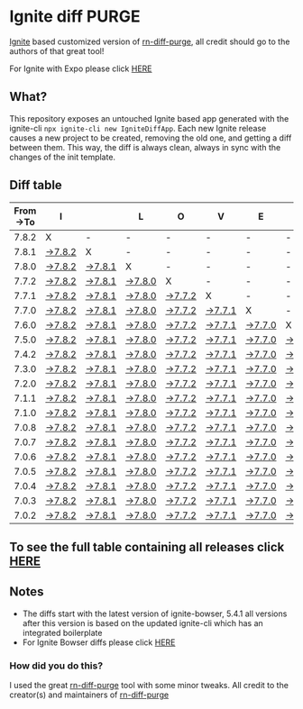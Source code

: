 # Ignite diff PURGE

[Ignite](https://github.com/infinitered/ignite) based customized version of [rn-diff-purge](https://github.com/react-native-community/rn-diff-purge/), all credit should go to the authors of that great tool!

For Ignite with Expo please click [HERE](https://github.com/nirre7/ignite-expo-diff-purge)

## What?

This repository exposes an untouched Ignite based app generated with the ignite-cli
`npx ignite-cli new IgniteDiffApp`. Each new Ignite release causes a new project to be created, removing the old one, and getting a diff between them. This way, the diff is always clean, always in sync with the changes of the init template.

## Diff table

| From->To | I                                                                                           |                                                                                             | L                                                                                           | O                                                                                           | V                                                                                           | E                                                                                           |                                                                                             | D                                                                                           | I                                                                                           | F                                                                                           | F                                                                                           | S                                                                                           |                                                                                             |                                                                                             |                                                                                             |                                                                                             |                                                                                             |                                                                                             |                                                                                             |     |
| -------- | ------------------------------------------------------------------------------------------- | ------------------------------------------------------------------------------------------- | ------------------------------------------------------------------------------------------- | ------------------------------------------------------------------------------------------- | ------------------------------------------------------------------------------------------- | ------------------------------------------------------------------------------------------- | ------------------------------------------------------------------------------------------- | ------------------------------------------------------------------------------------------- | ------------------------------------------------------------------------------------------- | ------------------------------------------------------------------------------------------- | ------------------------------------------------------------------------------------------- | ------------------------------------------------------------------------------------------- | ------------------------------------------------------------------------------------------- | ------------------------------------------------------------------------------------------- | ------------------------------------------------------------------------------------------- | ------------------------------------------------------------------------------------------- | ------------------------------------------------------------------------------------------- | ------------------------------------------------------------------------------------------- | ------------------------------------------------------------------------------------------- | --- |
| 7.8.2    | X                                                                                           | -                                                                                           | -                                                                                           | -                                                                                           | -                                                                                           | -                                                                                           | -                                                                                           | -                                                                                           | -                                                                                           | -                                                                                           | -                                                                                           | -                                                                                           | -                                                                                           | -                                                                                           | -                                                                                           | -                                                                                           | -                                                                                           | -                                                                                           | -                                                                                           | -   |
| 7.8.1    | [->7.8.2](https://github.com/nirre7/ignite-diff-purge/compare/release/7.8.1..release/7.8.2) | X                                                                                           | -                                                                                           | -                                                                                           | -                                                                                           | -                                                                                           | -                                                                                           | -                                                                                           | -                                                                                           | -                                                                                           | -                                                                                           | -                                                                                           | -                                                                                           | -                                                                                           | -                                                                                           | -                                                                                           | -                                                                                           | -                                                                                           | -                                                                                           | -   |
| 7.8.0    | [->7.8.2](https://github.com/nirre7/ignite-diff-purge/compare/release/7.8.0..release/7.8.2) | [->7.8.1](https://github.com/nirre7/ignite-diff-purge/compare/release/7.8.0..release/7.8.1) | X                                                                                           | -                                                                                           | -                                                                                           | -                                                                                           | -                                                                                           | -                                                                                           | -                                                                                           | -                                                                                           | -                                                                                           | -                                                                                           | -                                                                                           | -                                                                                           | -                                                                                           | -                                                                                           | -                                                                                           | -                                                                                           | -                                                                                           | -   |
| 7.7.2    | [->7.8.2](https://github.com/nirre7/ignite-diff-purge/compare/release/7.7.2..release/7.8.2) | [->7.8.1](https://github.com/nirre7/ignite-diff-purge/compare/release/7.7.2..release/7.8.1) | [->7.8.0](https://github.com/nirre7/ignite-diff-purge/compare/release/7.7.2..release/7.8.0) | X                                                                                           | -                                                                                           | -                                                                                           | -                                                                                           | -                                                                                           | -                                                                                           | -                                                                                           | -                                                                                           | -                                                                                           | -                                                                                           | -                                                                                           | -                                                                                           | -                                                                                           | -                                                                                           | -                                                                                           | -                                                                                           | -   |
| 7.7.1    | [->7.8.2](https://github.com/nirre7/ignite-diff-purge/compare/release/7.7.1..release/7.8.2) | [->7.8.1](https://github.com/nirre7/ignite-diff-purge/compare/release/7.7.1..release/7.8.1) | [->7.8.0](https://github.com/nirre7/ignite-diff-purge/compare/release/7.7.1..release/7.8.0) | [->7.7.2](https://github.com/nirre7/ignite-diff-purge/compare/release/7.7.1..release/7.7.2) | X                                                                                           | -                                                                                           | -                                                                                           | -                                                                                           | -                                                                                           | -                                                                                           | -                                                                                           | -                                                                                           | -                                                                                           | -                                                                                           | -                                                                                           | -                                                                                           | -                                                                                           | -                                                                                           | -                                                                                           | -   |
| 7.7.0    | [->7.8.2](https://github.com/nirre7/ignite-diff-purge/compare/release/7.7.0..release/7.8.2) | [->7.8.1](https://github.com/nirre7/ignite-diff-purge/compare/release/7.7.0..release/7.8.1) | [->7.8.0](https://github.com/nirre7/ignite-diff-purge/compare/release/7.7.0..release/7.8.0) | [->7.7.2](https://github.com/nirre7/ignite-diff-purge/compare/release/7.7.0..release/7.7.2) | [->7.7.1](https://github.com/nirre7/ignite-diff-purge/compare/release/7.7.0..release/7.7.1) | X                                                                                           | -                                                                                           | -                                                                                           | -                                                                                           | -                                                                                           | -                                                                                           | -                                                                                           | -                                                                                           | -                                                                                           | -                                                                                           | -                                                                                           | -                                                                                           | -                                                                                           | -                                                                                           | -   |
| 7.6.0    | [->7.8.2](https://github.com/nirre7/ignite-diff-purge/compare/release/7.6.0..release/7.8.2) | [->7.8.1](https://github.com/nirre7/ignite-diff-purge/compare/release/7.6.0..release/7.8.1) | [->7.8.0](https://github.com/nirre7/ignite-diff-purge/compare/release/7.6.0..release/7.8.0) | [->7.7.2](https://github.com/nirre7/ignite-diff-purge/compare/release/7.6.0..release/7.7.2) | [->7.7.1](https://github.com/nirre7/ignite-diff-purge/compare/release/7.6.0..release/7.7.1) | [->7.7.0](https://github.com/nirre7/ignite-diff-purge/compare/release/7.6.0..release/7.7.0) | X                                                                                           | -                                                                                           | -                                                                                           | -                                                                                           | -                                                                                           | -                                                                                           | -                                                                                           | -                                                                                           | -                                                                                           | -                                                                                           | -                                                                                           | -                                                                                           | -                                                                                           | -   |
| 7.5.0    | [->7.8.2](https://github.com/nirre7/ignite-diff-purge/compare/release/7.5.0..release/7.8.2) | [->7.8.1](https://github.com/nirre7/ignite-diff-purge/compare/release/7.5.0..release/7.8.1) | [->7.8.0](https://github.com/nirre7/ignite-diff-purge/compare/release/7.5.0..release/7.8.0) | [->7.7.2](https://github.com/nirre7/ignite-diff-purge/compare/release/7.5.0..release/7.7.2) | [->7.7.1](https://github.com/nirre7/ignite-diff-purge/compare/release/7.5.0..release/7.7.1) | [->7.7.0](https://github.com/nirre7/ignite-diff-purge/compare/release/7.5.0..release/7.7.0) | [->7.6.0](https://github.com/nirre7/ignite-diff-purge/compare/release/7.5.0..release/7.6.0) | X                                                                                           | -                                                                                           | -                                                                                           | -                                                                                           | -                                                                                           | -                                                                                           | -                                                                                           | -                                                                                           | -                                                                                           | -                                                                                           | -                                                                                           | -                                                                                           | -   |
| 7.4.2    | [->7.8.2](https://github.com/nirre7/ignite-diff-purge/compare/release/7.4.2..release/7.8.2) | [->7.8.1](https://github.com/nirre7/ignite-diff-purge/compare/release/7.4.2..release/7.8.1) | [->7.8.0](https://github.com/nirre7/ignite-diff-purge/compare/release/7.4.2..release/7.8.0) | [->7.7.2](https://github.com/nirre7/ignite-diff-purge/compare/release/7.4.2..release/7.7.2) | [->7.7.1](https://github.com/nirre7/ignite-diff-purge/compare/release/7.4.2..release/7.7.1) | [->7.7.0](https://github.com/nirre7/ignite-diff-purge/compare/release/7.4.2..release/7.7.0) | [->7.6.0](https://github.com/nirre7/ignite-diff-purge/compare/release/7.4.2..release/7.6.0) | [->7.5.0](https://github.com/nirre7/ignite-diff-purge/compare/release/7.4.2..release/7.5.0) | X                                                                                           | -                                                                                           | -                                                                                           | -                                                                                           | -                                                                                           | -                                                                                           | -                                                                                           | -                                                                                           | -                                                                                           | -                                                                                           | -                                                                                           | -   |
| 7.3.0    | [->7.8.2](https://github.com/nirre7/ignite-diff-purge/compare/release/7.3.0..release/7.8.2) | [->7.8.1](https://github.com/nirre7/ignite-diff-purge/compare/release/7.3.0..release/7.8.1) | [->7.8.0](https://github.com/nirre7/ignite-diff-purge/compare/release/7.3.0..release/7.8.0) | [->7.7.2](https://github.com/nirre7/ignite-diff-purge/compare/release/7.3.0..release/7.7.2) | [->7.7.1](https://github.com/nirre7/ignite-diff-purge/compare/release/7.3.0..release/7.7.1) | [->7.7.0](https://github.com/nirre7/ignite-diff-purge/compare/release/7.3.0..release/7.7.0) | [->7.6.0](https://github.com/nirre7/ignite-diff-purge/compare/release/7.3.0..release/7.6.0) | [->7.5.0](https://github.com/nirre7/ignite-diff-purge/compare/release/7.3.0..release/7.5.0) | [->7.4.2](https://github.com/nirre7/ignite-diff-purge/compare/release/7.3.0..release/7.4.2) | X                                                                                           | -                                                                                           | -                                                                                           | -                                                                                           | -                                                                                           | -                                                                                           | -                                                                                           | -                                                                                           | -                                                                                           | -                                                                                           | -   |
| 7.2.0    | [->7.8.2](https://github.com/nirre7/ignite-diff-purge/compare/release/7.2.0..release/7.8.2) | [->7.8.1](https://github.com/nirre7/ignite-diff-purge/compare/release/7.2.0..release/7.8.1) | [->7.8.0](https://github.com/nirre7/ignite-diff-purge/compare/release/7.2.0..release/7.8.0) | [->7.7.2](https://github.com/nirre7/ignite-diff-purge/compare/release/7.2.0..release/7.7.2) | [->7.7.1](https://github.com/nirre7/ignite-diff-purge/compare/release/7.2.0..release/7.7.1) | [->7.7.0](https://github.com/nirre7/ignite-diff-purge/compare/release/7.2.0..release/7.7.0) | [->7.6.0](https://github.com/nirre7/ignite-diff-purge/compare/release/7.2.0..release/7.6.0) | [->7.5.0](https://github.com/nirre7/ignite-diff-purge/compare/release/7.2.0..release/7.5.0) | [->7.4.2](https://github.com/nirre7/ignite-diff-purge/compare/release/7.2.0..release/7.4.2) | [->7.3.0](https://github.com/nirre7/ignite-diff-purge/compare/release/7.2.0..release/7.3.0) | X                                                                                           | -                                                                                           | -                                                                                           | -                                                                                           | -                                                                                           | -                                                                                           | -                                                                                           | -                                                                                           | -                                                                                           | -   |
| 7.1.1    | [->7.8.2](https://github.com/nirre7/ignite-diff-purge/compare/release/7.1.1..release/7.8.2) | [->7.8.1](https://github.com/nirre7/ignite-diff-purge/compare/release/7.1.1..release/7.8.1) | [->7.8.0](https://github.com/nirre7/ignite-diff-purge/compare/release/7.1.1..release/7.8.0) | [->7.7.2](https://github.com/nirre7/ignite-diff-purge/compare/release/7.1.1..release/7.7.2) | [->7.7.1](https://github.com/nirre7/ignite-diff-purge/compare/release/7.1.1..release/7.7.1) | [->7.7.0](https://github.com/nirre7/ignite-diff-purge/compare/release/7.1.1..release/7.7.0) | [->7.6.0](https://github.com/nirre7/ignite-diff-purge/compare/release/7.1.1..release/7.6.0) | [->7.5.0](https://github.com/nirre7/ignite-diff-purge/compare/release/7.1.1..release/7.5.0) | [->7.4.2](https://github.com/nirre7/ignite-diff-purge/compare/release/7.1.1..release/7.4.2) | [->7.3.0](https://github.com/nirre7/ignite-diff-purge/compare/release/7.1.1..release/7.3.0) | [->7.2.0](https://github.com/nirre7/ignite-diff-purge/compare/release/7.1.1..release/7.2.0) | X                                                                                           | -                                                                                           | -                                                                                           | -                                                                                           | -                                                                                           | -                                                                                           | -                                                                                           | -                                                                                           | -   |
| 7.1.0    | [->7.8.2](https://github.com/nirre7/ignite-diff-purge/compare/release/7.1.0..release/7.8.2) | [->7.8.1](https://github.com/nirre7/ignite-diff-purge/compare/release/7.1.0..release/7.8.1) | [->7.8.0](https://github.com/nirre7/ignite-diff-purge/compare/release/7.1.0..release/7.8.0) | [->7.7.2](https://github.com/nirre7/ignite-diff-purge/compare/release/7.1.0..release/7.7.2) | [->7.7.1](https://github.com/nirre7/ignite-diff-purge/compare/release/7.1.0..release/7.7.1) | [->7.7.0](https://github.com/nirre7/ignite-diff-purge/compare/release/7.1.0..release/7.7.0) | [->7.6.0](https://github.com/nirre7/ignite-diff-purge/compare/release/7.1.0..release/7.6.0) | [->7.5.0](https://github.com/nirre7/ignite-diff-purge/compare/release/7.1.0..release/7.5.0) | [->7.4.2](https://github.com/nirre7/ignite-diff-purge/compare/release/7.1.0..release/7.4.2) | [->7.3.0](https://github.com/nirre7/ignite-diff-purge/compare/release/7.1.0..release/7.3.0) | [->7.2.0](https://github.com/nirre7/ignite-diff-purge/compare/release/7.1.0..release/7.2.0) | [->7.1.1](https://github.com/nirre7/ignite-diff-purge/compare/release/7.1.0..release/7.1.1) | X                                                                                           | -                                                                                           | -                                                                                           | -                                                                                           | -                                                                                           | -                                                                                           | -                                                                                           | -   |
| 7.0.8    | [->7.8.2](https://github.com/nirre7/ignite-diff-purge/compare/release/7.0.8..release/7.8.2) | [->7.8.1](https://github.com/nirre7/ignite-diff-purge/compare/release/7.0.8..release/7.8.1) | [->7.8.0](https://github.com/nirre7/ignite-diff-purge/compare/release/7.0.8..release/7.8.0) | [->7.7.2](https://github.com/nirre7/ignite-diff-purge/compare/release/7.0.8..release/7.7.2) | [->7.7.1](https://github.com/nirre7/ignite-diff-purge/compare/release/7.0.8..release/7.7.1) | [->7.7.0](https://github.com/nirre7/ignite-diff-purge/compare/release/7.0.8..release/7.7.0) | [->7.6.0](https://github.com/nirre7/ignite-diff-purge/compare/release/7.0.8..release/7.6.0) | [->7.5.0](https://github.com/nirre7/ignite-diff-purge/compare/release/7.0.8..release/7.5.0) | [->7.4.2](https://github.com/nirre7/ignite-diff-purge/compare/release/7.0.8..release/7.4.2) | [->7.3.0](https://github.com/nirre7/ignite-diff-purge/compare/release/7.0.8..release/7.3.0) | [->7.2.0](https://github.com/nirre7/ignite-diff-purge/compare/release/7.0.8..release/7.2.0) | [->7.1.1](https://github.com/nirre7/ignite-diff-purge/compare/release/7.0.8..release/7.1.1) | [->7.1.0](https://github.com/nirre7/ignite-diff-purge/compare/release/7.0.8..release/7.1.0) | X                                                                                           | -                                                                                           | -                                                                                           | -                                                                                           | -                                                                                           | -                                                                                           | -   |
| 7.0.7    | [->7.8.2](https://github.com/nirre7/ignite-diff-purge/compare/release/7.0.7..release/7.8.2) | [->7.8.1](https://github.com/nirre7/ignite-diff-purge/compare/release/7.0.7..release/7.8.1) | [->7.8.0](https://github.com/nirre7/ignite-diff-purge/compare/release/7.0.7..release/7.8.0) | [->7.7.2](https://github.com/nirre7/ignite-diff-purge/compare/release/7.0.7..release/7.7.2) | [->7.7.1](https://github.com/nirre7/ignite-diff-purge/compare/release/7.0.7..release/7.7.1) | [->7.7.0](https://github.com/nirre7/ignite-diff-purge/compare/release/7.0.7..release/7.7.0) | [->7.6.0](https://github.com/nirre7/ignite-diff-purge/compare/release/7.0.7..release/7.6.0) | [->7.5.0](https://github.com/nirre7/ignite-diff-purge/compare/release/7.0.7..release/7.5.0) | [->7.4.2](https://github.com/nirre7/ignite-diff-purge/compare/release/7.0.7..release/7.4.2) | [->7.3.0](https://github.com/nirre7/ignite-diff-purge/compare/release/7.0.7..release/7.3.0) | [->7.2.0](https://github.com/nirre7/ignite-diff-purge/compare/release/7.0.7..release/7.2.0) | [->7.1.1](https://github.com/nirre7/ignite-diff-purge/compare/release/7.0.7..release/7.1.1) | [->7.1.0](https://github.com/nirre7/ignite-diff-purge/compare/release/7.0.7..release/7.1.0) | [->7.0.8](https://github.com/nirre7/ignite-diff-purge/compare/release/7.0.7..release/7.0.8) | X                                                                                           | -                                                                                           | -                                                                                           | -                                                                                           | -                                                                                           | -   |
| 7.0.6    | [->7.8.2](https://github.com/nirre7/ignite-diff-purge/compare/release/7.0.6..release/7.8.2) | [->7.8.1](https://github.com/nirre7/ignite-diff-purge/compare/release/7.0.6..release/7.8.1) | [->7.8.0](https://github.com/nirre7/ignite-diff-purge/compare/release/7.0.6..release/7.8.0) | [->7.7.2](https://github.com/nirre7/ignite-diff-purge/compare/release/7.0.6..release/7.7.2) | [->7.7.1](https://github.com/nirre7/ignite-diff-purge/compare/release/7.0.6..release/7.7.1) | [->7.7.0](https://github.com/nirre7/ignite-diff-purge/compare/release/7.0.6..release/7.7.0) | [->7.6.0](https://github.com/nirre7/ignite-diff-purge/compare/release/7.0.6..release/7.6.0) | [->7.5.0](https://github.com/nirre7/ignite-diff-purge/compare/release/7.0.6..release/7.5.0) | [->7.4.2](https://github.com/nirre7/ignite-diff-purge/compare/release/7.0.6..release/7.4.2) | [->7.3.0](https://github.com/nirre7/ignite-diff-purge/compare/release/7.0.6..release/7.3.0) | [->7.2.0](https://github.com/nirre7/ignite-diff-purge/compare/release/7.0.6..release/7.2.0) | [->7.1.1](https://github.com/nirre7/ignite-diff-purge/compare/release/7.0.6..release/7.1.1) | [->7.1.0](https://github.com/nirre7/ignite-diff-purge/compare/release/7.0.6..release/7.1.0) | [->7.0.8](https://github.com/nirre7/ignite-diff-purge/compare/release/7.0.6..release/7.0.8) | [->7.0.7](https://github.com/nirre7/ignite-diff-purge/compare/release/7.0.6..release/7.0.7) | X                                                                                           | -                                                                                           | -                                                                                           | -                                                                                           | -   |
| 7.0.5    | [->7.8.2](https://github.com/nirre7/ignite-diff-purge/compare/release/7.0.5..release/7.8.2) | [->7.8.1](https://github.com/nirre7/ignite-diff-purge/compare/release/7.0.5..release/7.8.1) | [->7.8.0](https://github.com/nirre7/ignite-diff-purge/compare/release/7.0.5..release/7.8.0) | [->7.7.2](https://github.com/nirre7/ignite-diff-purge/compare/release/7.0.5..release/7.7.2) | [->7.7.1](https://github.com/nirre7/ignite-diff-purge/compare/release/7.0.5..release/7.7.1) | [->7.7.0](https://github.com/nirre7/ignite-diff-purge/compare/release/7.0.5..release/7.7.0) | [->7.6.0](https://github.com/nirre7/ignite-diff-purge/compare/release/7.0.5..release/7.6.0) | [->7.5.0](https://github.com/nirre7/ignite-diff-purge/compare/release/7.0.5..release/7.5.0) | [->7.4.2](https://github.com/nirre7/ignite-diff-purge/compare/release/7.0.5..release/7.4.2) | [->7.3.0](https://github.com/nirre7/ignite-diff-purge/compare/release/7.0.5..release/7.3.0) | [->7.2.0](https://github.com/nirre7/ignite-diff-purge/compare/release/7.0.5..release/7.2.0) | [->7.1.1](https://github.com/nirre7/ignite-diff-purge/compare/release/7.0.5..release/7.1.1) | [->7.1.0](https://github.com/nirre7/ignite-diff-purge/compare/release/7.0.5..release/7.1.0) | [->7.0.8](https://github.com/nirre7/ignite-diff-purge/compare/release/7.0.5..release/7.0.8) | [->7.0.7](https://github.com/nirre7/ignite-diff-purge/compare/release/7.0.5..release/7.0.7) | [->7.0.6](https://github.com/nirre7/ignite-diff-purge/compare/release/7.0.5..release/7.0.6) | X                                                                                           | -                                                                                           | -                                                                                           | -   |
| 7.0.4    | [->7.8.2](https://github.com/nirre7/ignite-diff-purge/compare/release/7.0.4..release/7.8.2) | [->7.8.1](https://github.com/nirre7/ignite-diff-purge/compare/release/7.0.4..release/7.8.1) | [->7.8.0](https://github.com/nirre7/ignite-diff-purge/compare/release/7.0.4..release/7.8.0) | [->7.7.2](https://github.com/nirre7/ignite-diff-purge/compare/release/7.0.4..release/7.7.2) | [->7.7.1](https://github.com/nirre7/ignite-diff-purge/compare/release/7.0.4..release/7.7.1) | [->7.7.0](https://github.com/nirre7/ignite-diff-purge/compare/release/7.0.4..release/7.7.0) | [->7.6.0](https://github.com/nirre7/ignite-diff-purge/compare/release/7.0.4..release/7.6.0) | [->7.5.0](https://github.com/nirre7/ignite-diff-purge/compare/release/7.0.4..release/7.5.0) | [->7.4.2](https://github.com/nirre7/ignite-diff-purge/compare/release/7.0.4..release/7.4.2) | [->7.3.0](https://github.com/nirre7/ignite-diff-purge/compare/release/7.0.4..release/7.3.0) | [->7.2.0](https://github.com/nirre7/ignite-diff-purge/compare/release/7.0.4..release/7.2.0) | [->7.1.1](https://github.com/nirre7/ignite-diff-purge/compare/release/7.0.4..release/7.1.1) | [->7.1.0](https://github.com/nirre7/ignite-diff-purge/compare/release/7.0.4..release/7.1.0) | [->7.0.8](https://github.com/nirre7/ignite-diff-purge/compare/release/7.0.4..release/7.0.8) | [->7.0.7](https://github.com/nirre7/ignite-diff-purge/compare/release/7.0.4..release/7.0.7) | [->7.0.6](https://github.com/nirre7/ignite-diff-purge/compare/release/7.0.4..release/7.0.6) | [->7.0.5](https://github.com/nirre7/ignite-diff-purge/compare/release/7.0.4..release/7.0.5) | X                                                                                           | -                                                                                           | -   |
| 7.0.3    | [->7.8.2](https://github.com/nirre7/ignite-diff-purge/compare/release/7.0.3..release/7.8.2) | [->7.8.1](https://github.com/nirre7/ignite-diff-purge/compare/release/7.0.3..release/7.8.1) | [->7.8.0](https://github.com/nirre7/ignite-diff-purge/compare/release/7.0.3..release/7.8.0) | [->7.7.2](https://github.com/nirre7/ignite-diff-purge/compare/release/7.0.3..release/7.7.2) | [->7.7.1](https://github.com/nirre7/ignite-diff-purge/compare/release/7.0.3..release/7.7.1) | [->7.7.0](https://github.com/nirre7/ignite-diff-purge/compare/release/7.0.3..release/7.7.0) | [->7.6.0](https://github.com/nirre7/ignite-diff-purge/compare/release/7.0.3..release/7.6.0) | [->7.5.0](https://github.com/nirre7/ignite-diff-purge/compare/release/7.0.3..release/7.5.0) | [->7.4.2](https://github.com/nirre7/ignite-diff-purge/compare/release/7.0.3..release/7.4.2) | [->7.3.0](https://github.com/nirre7/ignite-diff-purge/compare/release/7.0.3..release/7.3.0) | [->7.2.0](https://github.com/nirre7/ignite-diff-purge/compare/release/7.0.3..release/7.2.0) | [->7.1.1](https://github.com/nirre7/ignite-diff-purge/compare/release/7.0.3..release/7.1.1) | [->7.1.0](https://github.com/nirre7/ignite-diff-purge/compare/release/7.0.3..release/7.1.0) | [->7.0.8](https://github.com/nirre7/ignite-diff-purge/compare/release/7.0.3..release/7.0.8) | [->7.0.7](https://github.com/nirre7/ignite-diff-purge/compare/release/7.0.3..release/7.0.7) | [->7.0.6](https://github.com/nirre7/ignite-diff-purge/compare/release/7.0.3..release/7.0.6) | [->7.0.5](https://github.com/nirre7/ignite-diff-purge/compare/release/7.0.3..release/7.0.5) | [->7.0.4](https://github.com/nirre7/ignite-diff-purge/compare/release/7.0.3..release/7.0.4) | X                                                                                           | -   |
| 7.0.2    | [->7.8.2](https://github.com/nirre7/ignite-diff-purge/compare/release/7.0.2..release/7.8.2) | [->7.8.1](https://github.com/nirre7/ignite-diff-purge/compare/release/7.0.2..release/7.8.1) | [->7.8.0](https://github.com/nirre7/ignite-diff-purge/compare/release/7.0.2..release/7.8.0) | [->7.7.2](https://github.com/nirre7/ignite-diff-purge/compare/release/7.0.2..release/7.7.2) | [->7.7.1](https://github.com/nirre7/ignite-diff-purge/compare/release/7.0.2..release/7.7.1) | [->7.7.0](https://github.com/nirre7/ignite-diff-purge/compare/release/7.0.2..release/7.7.0) | [->7.6.0](https://github.com/nirre7/ignite-diff-purge/compare/release/7.0.2..release/7.6.0) | [->7.5.0](https://github.com/nirre7/ignite-diff-purge/compare/release/7.0.2..release/7.5.0) | [->7.4.2](https://github.com/nirre7/ignite-diff-purge/compare/release/7.0.2..release/7.4.2) | [->7.3.0](https://github.com/nirre7/ignite-diff-purge/compare/release/7.0.2..release/7.3.0) | [->7.2.0](https://github.com/nirre7/ignite-diff-purge/compare/release/7.0.2..release/7.2.0) | [->7.1.1](https://github.com/nirre7/ignite-diff-purge/compare/release/7.0.2..release/7.1.1) | [->7.1.0](https://github.com/nirre7/ignite-diff-purge/compare/release/7.0.2..release/7.1.0) | [->7.0.8](https://github.com/nirre7/ignite-diff-purge/compare/release/7.0.2..release/7.0.8) | [->7.0.7](https://github.com/nirre7/ignite-diff-purge/compare/release/7.0.2..release/7.0.7) | [->7.0.6](https://github.com/nirre7/ignite-diff-purge/compare/release/7.0.2..release/7.0.6) | [->7.0.5](https://github.com/nirre7/ignite-diff-purge/compare/release/7.0.2..release/7.0.5) | [->7.0.4](https://github.com/nirre7/ignite-diff-purge/compare/release/7.0.2..release/7.0.4) | [->7.0.3](https://github.com/nirre7/ignite-diff-purge/compare/release/7.0.2..release/7.0.3) | X   |

## To see the full table containing all releases click [HERE](https://nirre7.github.io/ignite-diff-purge/)

## Notes

- The diffs start with the latest version of ignite-bowser, 5.4.1 all versions after this version is based on the updated ignite-cli which has an integrated boilerplate
- For Ignite Bowser diffs please click [HERE](https://github.com/nirre7/ignite-bowser-diff-purge)

### How did you do this?

I used the great [rn-diff-purge](https://github.com/react-native-community/rn-diff-purge/) tool with some minor tweaks.
All credit to the creator(s) and maintainers of [rn-diff-purge](https://github.com/react-native-community/rn-diff-purge/)

